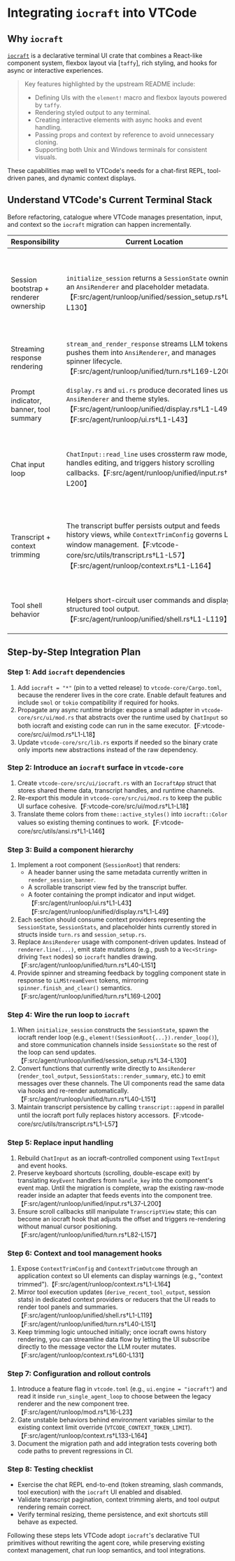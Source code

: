 # Integrating `iocraft` into VTCode

## Why `iocraft`

[`iocraft`](https://github.com/ccbrown/iocraft) is a declarative terminal UI crate that combines a
React-like component system, flexbox layout via [`taffy`], rich styling, and hooks for async or
interactive experiences.

> Key features highlighted by the upstream README include:
>
> - Defining UIs with the `element!` macro and flexbox layouts powered by `taffy`.
> - Rendering styled output to any terminal.
> - Creating interactive elements with async hooks and event handling.
> - Passing props and context by reference to avoid unnecessary cloning.
> - Supporting both Unix and Windows terminals for consistent visuals.

These capabilities map well to VTCode's needs for a chat-first REPL, tool-driven panes, and dynamic
context displays.

## Understand VTCode's Current Terminal Stack

Before refactoring, catalogue where VTCode manages presentation, input, and context so the
`iocraft` migration can happen incrementally.

| Responsibility | Current Location | Notes |
| --- | --- | --- |
| Session bootstrap + renderer ownership | `initialize_session` returns a `SessionState` owning an `AnsiRenderer` and placeholder metadata.【F:src/agent/runloop/unified/session_setup.rs†L20-L130】 | Inject the iocraft root here so the rest of the run loop receives component handles rather than raw writers. |
| Streaming response rendering | `stream_and_render_response` streams LLM tokens, pushes them into `AnsiRenderer`, and manages spinner lifecycle.【F:src/agent/runloop/unified/turn.rs†L169-L200】 | Map LLM events to iocraft state updates. |
| Prompt indicator, banner, tool summary | `display.rs` and `ui.rs` produce decorated lines using `AnsiRenderer` and theme styles.【F:src/agent/runloop/unified/display.rs†L1-L49】【F:src/agent/runloop/ui.rs†L1-L43】 | Recreate these as reusable components and context providers. |
| Chat input loop | `ChatInput::read_line` uses crossterm raw mode, handles editing, and triggers history scrolling callbacks.【F:src/agent/runloop/unified/input.rs†L1-L200】 | Replace with `iocraft` input events while preserving keyboard shortcuts and escape handling. |
| Transcript + context trimming | The transcript buffer persists output and feeds history views, while `ContextTrimConfig` governs LLM window management.【F:vtcode-core/src/utils/transcript.rs†L1-L57】【F:src/agent/runloop/context.rs†L1-L164】 | Expose these through iocraft context providers so UI components can react to changes. |
| Tool shell behavior | Helpers short-circuit user commands and display structured tool output.【F:src/agent/runloop/unified/shell.rs†L1-L119】 | Ensure tool panes stay synchronized with iocraft state. |

## Step-by-Step Integration Plan

### Step 1: Add `iocraft` dependencies

1. Add `iocraft = "*"` (pin to a vetted release) to `vtcode-core/Cargo.toml`, because the renderer lives in the core crate. Enable default features and include `smol` or `tokio` compatibility if required for hooks.
2. Propagate any async runtime bridge: expose a small adapter in `vtcode-core/src/ui/mod.rs` that abstracts over the runtime used by `ChatInput` so both iocraft and existing code can run in the same executor.【F:vtcode-core/src/ui/mod.rs†L1-L18】
3. Update `vtcode-core/src/lib.rs` exports if needed so the binary crate only imports new abstractions instead of the raw dependency.

### Step 2: Introduce an `iocraft` surface in `vtcode-core`

1. Create `vtcode-core/src/ui/iocraft.rs` with an `IocraftApp` struct that stores shared theme data, transcript handles, and runtime channels.
2. Re-export this module in `vtcode-core/src/ui/mod.rs` to keep the public UI surface cohesive.【F:vtcode-core/src/ui/mod.rs†L1-L18】
3. Translate theme colors from `theme::active_styles()` into `iocraft::Color` values so existing theming continues to work.【F:vtcode-core/src/utils/ansi.rs†L1-L146】

### Step 3: Build a component hierarchy

1. Implement a root component (`SessionRoot`) that renders:
   - A header banner using the same metadata currently written in `render_session_banner`.
   - A scrollable transcript view fed by the transcript buffer.
   - A footer containing the prompt indicator and input widget.【F:src/agent/runloop/ui.rs†L1-L43】【F:src/agent/runloop/unified/display.rs†L1-L49】
2. Each section should consume context providers representing the `SessionState`, `SessionStats`, and placeholder hints currently stored in structs inside `turn.rs` and `session_setup.rs`.
3. Replace `AnsiRenderer` usage with component-driven updates. Instead of `renderer.line(...)`, emit state mutations (e.g., push to a `Vec<String>` driving `Text` nodes) so `iocraft` handles drawing.【F:src/agent/runloop/unified/turn.rs†L40-L151】
4. Provide spinner and streaming feedback by toggling component state in response to `LLMStreamEvent` tokens, mirroring `spinner.finish_and_clear()` semantics.【F:src/agent/runloop/unified/turn.rs†L169-L200】

### Step 4: Wire the run loop to `iocraft`

1. When `initialize_session` constructs the `SessionState`, spawn the iocraft render loop (e.g., `element!(SessionRoot{...}).render_loop()`), and store communication channels inside `SessionState` so the rest of the loop can send updates.【F:src/agent/runloop/unified/session_setup.rs†L34-L130】
2. Convert functions that currently write directly to `AnsiRenderer` (`render_tool_output`, `SessionStats::render_summary`, etc.) to emit messages over these channels. The UI components read the same data via hooks and re-render automatically.【F:src/agent/runloop/unified/turn.rs†L40-L151】
3. Maintain transcript persistence by calling `transcript::append` in parallel until the iocraft port fully replaces history accessors.【F:vtcode-core/src/utils/transcript.rs†L1-L57】

### Step 5: Replace input handling

1. Rebuild `ChatInput` as an iocraft-controlled component using `TextInput` and event hooks.
2. Preserve keyboard shortcuts (scrolling, double-escape exit) by translating `KeyEvent` handlers from `handle_key` into the component's event map. Until the migration is complete, wrap the existing raw-mode reader inside an adapter that feeds events into the component tree.【F:src/agent/runloop/unified/input.rs†L37-L200】
3. Ensure scroll callbacks still manipulate `TranscriptView` state; this can become an iocraft hook that adjusts the offset and triggers re-rendering without manual cursor positioning.【F:src/agent/runloop/unified/turn.rs†L82-L157】

### Step 6: Context and tool management hooks

1. Expose `ContextTrimConfig` and `ContextTrimOutcome` through an application context so UI elements can display warnings (e.g., "context trimmed").【F:src/agent/runloop/context.rs†L1-L164】
2. Mirror tool execution updates (`derive_recent_tool_output`, session stats) in dedicated context providers or reducers that the UI reads to render tool panels and summaries.【F:src/agent/runloop/unified/shell.rs†L1-L119】【F:src/agent/runloop/unified/turn.rs†L40-L151】
3. Keep trimming logic untouched initially; once iocraft owns history rendering, you can streamline data flow by letting the UI subscribe directly to the message vector the LLM router mutates.【F:src/agent/runloop/context.rs†L60-L131】

### Step 7: Configuration and rollout controls

1. Introduce a feature flag in `vtcode.toml` (e.g., `ui.engine = "iocraft"`) and read it inside `run_single_agent_loop` to choose between the legacy renderer and the new component tree.【F:src/agent/runloop/mod.rs†L16-L23】
2. Gate unstable behaviors behind environment variables similar to the existing context limit override (`VTCODE_CONTEXT_TOKEN_LIMIT`).【F:src/agent/runloop/context.rs†L133-L164】
3. Document the migration path and add integration tests covering both code paths to prevent regressions in CI.

### Step 8: Testing checklist

- Exercise the chat REPL end-to-end (token streaming, slash commands, tool execution) with the `iocraft` UI enabled and disabled.
- Validate transcript pagination, context trimming alerts, and tool output rendering remain correct.
- Verify terminal resizing, theme persistence, and exit shortcuts still behave as expected.

Following these steps lets VTCode adopt `iocraft`'s declarative TUI primitives without rewriting the agent core, while preserving existing context management, chat run loop semantics, and tool integrations.
